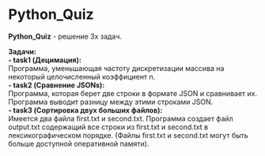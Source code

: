 # Python_Quiz

**Python_Quiz** - решение 3х задач.

**Задачи:**  
**- task1 (Децимация):**  
Программа, уменьшающая частоту дискретизации массива на некоторый целочисленный коэффициент n.  
**- task2 (Сравнение JSONs):**  
Программа, которая берет две строки в формате JSON и сравнивает их. Программа выводит разницу между этими строками JSON.  
**- task3 (Сортировка двух больших файлов):**  
Имеется два файла first.txt и second.txt. Программа создает файл output.txt содержащий все строки из first.txt и second.txt в лексикографическом порядке.
(Файлы first.txt и second.txt могут быть больше доступной оперативной памяти).
